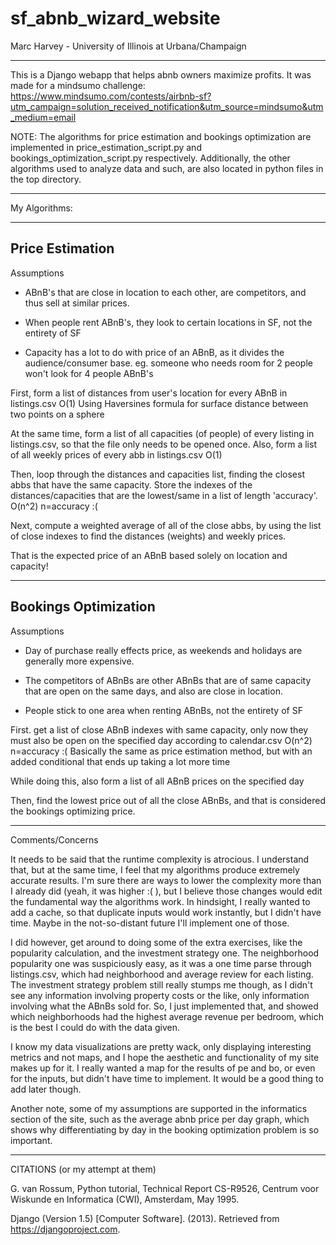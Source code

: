 # sf_abnb_wizard_website

Marc Harvey - University of Illinois at Urbana/Champaign

---------------------------------------------------------------------------------------------------------------------------------------

This is a Django webapp that helps abnb owners maximize profits. It was made for a mindsumo challenge: https://www.mindsumo.com/contests/airbnb-sf?utm_campaign=solution_received_notification&utm_source=mindsumo&utm_medium=email

NOTE: The algorithms for price estimation and bookings optimization are implemented in price_estimation_script.py and bookings_optimization_script.py respectively. Additionally, the other algorithms used to analyze data and such, are also located in python files in the top directory.

---------------------------------------------------------------------------------------------------------------------------------------

My Algorithms:


----------------
Price Estimation
----------------
Assumptions

- ABnB's that are close in location to each other, are competitors, and thus sell at similar prices.

- When people rent ABnB's, they look to certain locations in SF, not the entirety of SF

- Capacity has a lot to do with price of an ABnB, as it divides the audience/consumer base. eg. someone who needs room for 2 people won't look for 4 people ABnB's

First, form a list of distances from user's location for every ABnB in listings.csv O(1)
    Using Haversines formula for surface distance between two points on a sphere
    
At the same time, form a list of all capacities (of people) of every listing in listings.csv, so that the file only needs to be opened once. Also, form a list of all weekly prices of every abb in listings.csv O(1)

Then, loop through the distances and capacities list, finding the closest abbs that have the same capacity.  Store the indexes of the distances/capacities that are the lowest/same in a list of length 'accuracy'. O(n^2) n=accuracy :(
    
Next,  compute a weighted average of all of the close abbs, by using the list of close indexes to find the distances (weights) and weekly prices.
    
That is the expected price of an ABnB based solely on location and capacity!


---------------------
Bookings Optimization
---------------------
Assumptions

- Day of purchase really effects price, as weekends and holidays are generally more expensive.

- The competitors of ABnBs are other ABnBs that are of same capacity that are open on the same days, and also are close in location.

- People stick to one area when renting ABnBs, not the entirety of SF

First. get a list of close ABnB indexes with same capacity, only now they must also be open on the specified day according to calendar.csv O(n^2) n=accuracy :(  Basically the same as price estimation method, but with an added conditional that ends up taking a lot more time

While doing this, also form a list of all ABnB prices on the specified day

Then, find the lowest price out of all the close ABnBs, and that is considered the bookings optimizing price.

---------------------------------------------------------------------------------------------------------------------------------------

Comments/Concerns

It needs to be said that the runtime complexity is atrocious. I understand that, but at the same time, I feel that my algorithms produce extremely accurate results. I'm sure there are ways to lower the complexity more than I already did (yeah, it was higher :( ), but I believe those changes would edit the fundamental way the algorithms work. In hindsight, I really wanted to add a cache, so that duplicate inputs would work instantly, but I didn't have time. Maybe in the not-so-distant future I'll implement one of those. 

I did however,  get around to doing some of the extra exercises, like the popularity calculation, and the investment strategy one. The neighborhood popularity one was suspiciously easy, as it was a one time parse through listings.csv, which had neighborhood and average review for each listing. The investment strategy problem still really stumps me though, as I didn't see any information involving property costs or the like, only information involving what the ABnBs sold for. So, I just implemented that, and showed which neighborhoods had the highest average revenue per bedroom, which is the best I could do with the data given.


I know my data visualizations are pretty wack, only displaying interesting metrics and not maps, and I hope the aesthetic and functionality of my site makes up for it. I really wanted a map for the results of pe and bo, or even for the inputs, but didn't have time to implement. It would be a good thing to add later though.

Another note, some of my assumptions are supported in the informatics section of the site, such as the average abnb price per day graph, which shows why differentiating by day in the booking optimization problem is so important.

---------------------------------------------------------------------------------------------------------------------------------------

CITATIONS (or my attempt at them)

G. van Rossum, Python tutorial, Technical Report CS-R9526, Centrum voor Wiskunde en Informatica (CWI), Amsterdam, May 1995.

Django (Version 1.5) [Computer Software]. (2013). Retrieved from https://djangoproject.com.


